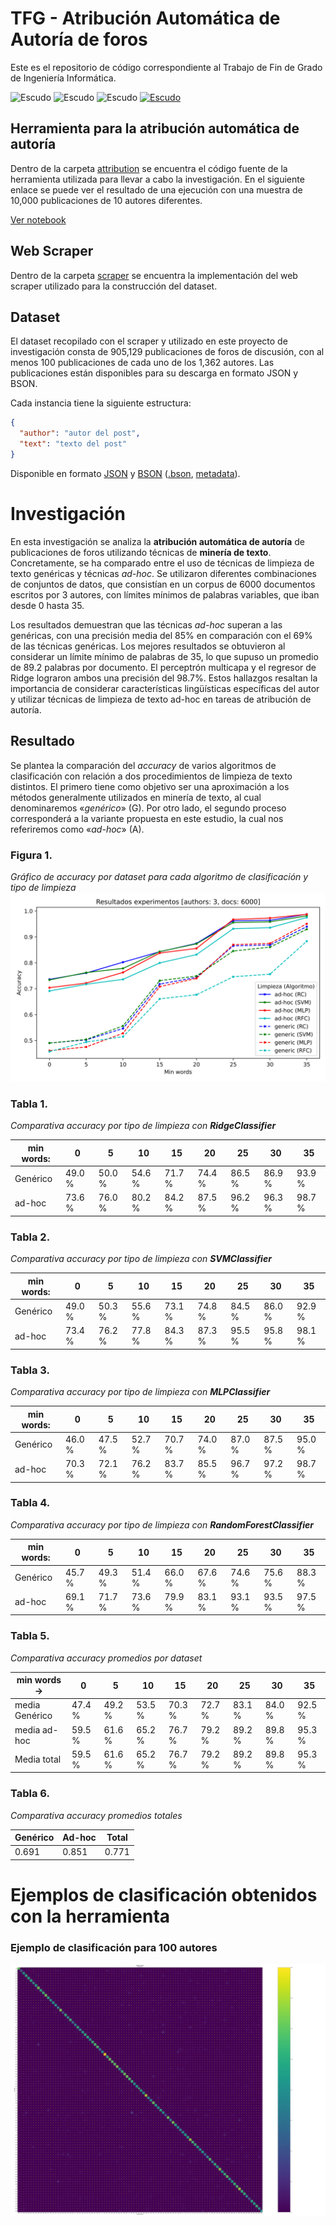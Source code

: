 # TFG - Atribución Automática de Autoría de foros

Este es el repositorio de código correspondiente al Trabajo de Fin de Grado de Ingeniería Informática.

![Escudo](https://img.shields.io/badge/status-in%20Development-red) ![Escudo](https://img.shields.io/github/languages/count/tikissmikiss/TFG-atribucion-automatica-de-autoria-de-foros) ![Escudo](https://img.shields.io/github/languages/top/tikissmikiss/TFG-atribucion-automatica-de-autoria-de-foros) <a href="https://creativecommons.org/licenses/by-nc-sa/4.0/">![Escudo](https://img.shields.io/badge/license-in%20CC%20BY--NC--SA%204.0-yellow)</a>

## Herramienta para la atribución automática de autoría

Dentro de la carpeta [attribution](./attribution) se encuentra el código fuente de la herramienta utilizada para llevar
a cabo la investigación. En el siguiente enlace se puede ver el resultado de una ejecución con una muestra de 10,000
publicaciones de 10 autores diferentes.

[Ver notebook](./Atribucion%20Autoria%20Foros.ipynb)

## Web Scraper

Dentro de la carpeta [scraper](./scraper) se encuentra la implementación del web scraper utilizado para la construcción
del dataset.

## Dataset

El dataset recopilado con el scraper y utilizado en este proyecto de investigación consta de 905,129 publicaciones de
foros de discusión, con al menos 100 publicaciones de cada uno de los 1,362 autores. Las publicaciones están disponibles
para su descarga en formato JSON y BSON.

Cada instancia tiene la siguiente estructura:

```json
{
  "author": "autor del post",
  "text": "texto del post"
}
```

Disponible en formato [JSON](https://mega.nz/file/SY5HkDIa#q8njIJ-5ptDLFbDLJ0YRwvVLZ3p5LigvGGxe2CD4ook)
y [BSON](https://mega.nz/folder/mJxlXLjS#lcTOFd35EK5rnnYFIPxiXg) ([.bson](https://mega.nz/file/GdpHQQgA#jcI0JpkRntCF4RQAfEuk_XG_IeNUGQ4P_xp-7ZlTTrk), [metadata](https://mega.nz/file/7EY2DQiZ#8E3Q584E1tm-loaY5rrr_XWDeM5P0DhzEjTTLwyZYG8)).

# Investigación

En esta investigación se analiza la **atribución automática de autoría** de publicaciones de foros utilizando técnicas
de **minería de texto**. Concretamente, se ha comparado entre el uso de técnicas de limpieza de texto genéricas y
técnicas _ad-hoc_. Se utilizaron diferentes combinaciones de conjuntos de datos, que consistían en un corpus de 6000
documentos escritos por 3 autores, con límites mínimos de palabras variables, que iban desde 0 hasta 35.

Los resultados demuestran que las técnicas _ad-hoc_ superan a las genéricas, con una precisión media del 85% en
comparación con el 69% de las técnicas genéricas. Los mejores resultados se obtuvieron al considerar un límite mínimo de
palabras de 35, lo que supuso un promedio de 89.2 palabras por documento. El perceptrón multicapa y el regresor de Ridge
lograron ambos una precisión del 98.7%. Estos hallazgos resaltan la importancia de considerar características
lingüísticas específicas del autor y utilizar técnicas de limpieza de texto ad-hoc en tareas de atribución de autoría.

## Resultado

Se plantea la comparación del _accuracy_ de varios algoritmos de clasificación con relación a dos procedimientos de
limpieza de texto distintos. El primero tiene como objetivo ser una aproximación a los métodos generalmente utilizados
en minería de texto, al cual denominaremos «_genérico_» (G). Por otro lado, el segundo proceso corresponderá a la
variante
propuesta en este estudio, la cual nos referiremos como «_ad-hoc_» (A).


 ### **Figura 1.**
_Gráfico de accuracy por dataset para cada algoritmo de clasificación y tipo de limpieza_
![Figura 1](./attribution/samples/230716122622_graphs_ngram_my_tech.svg)

 ### **Tabla 1.** 
_Comparativa accuracy por tipo de limpieza con **RidgeClassifier**_

| min words: | 0      | 5      | 10     | 15     | 20     | 25     | 30     | 35     |
|------------|--------|--------|--------|--------|--------|--------|--------|--------|
| Genérico   | 49.0 % | 50.0 % | 54.6 % | 71.7 % | 74.4 % | 86.5 % | 86.9 % | 93.9 % |
| ad-hoc     | 73.6 % | 76.0 % | 80.2 % | 84.2 % | 87.5 % | 96.2 % | 96.3 % | 98.7 % |

 ### **Tabla 2.** 
_Comparativa accuracy por tipo de limpieza con **SVMClassifier**_

| min words: | 0      | 5      | 10     | 15     | 20     | 25     | 30     | 35     |
|------------|--------|--------|--------|--------|--------|--------|--------|--------|
| Genérico   | 49.0 % | 50.3 % | 55.6 % | 73.1 % | 74.8 % | 84.5 % | 86.0 % | 92.9 % |
| ad-hoc     | 73.4 % | 76.2 % | 77.8 % | 84.3 % | 87.3 % | 95.5 % | 95.8 % | 98.1 % |

 ### **Tabla 3.** 
_Comparativa accuracy por tipo de limpieza con **MLPClassifier**_

| min words: | 0      | 5      | 10     | 15     | 20     | 25     | 30     | 35     |
|------------|--------|--------|--------|--------|--------|--------|--------|--------|
| Genérico   | 46.0 % | 47.5 % | 52.7 % | 70.7 % | 74.0 % | 87.0 % | 87.5 % | 95.0 % |
| ad-hoc     | 70.3 % | 72.1 % | 76.2 % | 83.7 % | 85.5 % | 96.7 % | 97.2 % | 98.7 % |

 ### **Tabla 4.** 
_Comparativa accuracy por tipo de limpieza con **RandomForestClassifier**_

| min words: | 0      | 5      | 10     | 15     | 20     | 25     | 30     | 35     |
|------------|--------|--------|--------|--------|--------|--------|--------|--------|
| Genérico   | 45.7 % | 49.3 % | 51.4 % | 66.0 % | 67.6 % | 74.6 % | 75.6 % | 88.3 % |
| ad-hoc     | 69.1 % | 71.7 % | 73.6 % | 79.9 % | 83.1 % | 93.1 % | 93.5 % | 97.5 % |


 ### **Tabla 5.** 
_Comparativa accuracy promedios por dataset_

| min words →    | 0      | 5      | 10     | 15     | 20     | 25     | 30     | 35     |
|----------------|--------|--------|--------|--------|--------|--------|--------|--------|
| media Genérico | 47.4 % | 49.2 % | 53.5 % | 70.3 % | 72.7 % | 83.1 % | 84.0 % | 92.5 % |
| media ad-hoc   | 59.5 % | 61.6 % | 65.2 % | 76.7 % | 79.2 % | 89.2 % | 89.8 % | 95.3 % |
| Media total    | 59.5 % | 61.6 % | 65.2 % | 76.7 % | 79.2 % | 89.2 % | 89.8 % | 95.3 % |

 ### **Tabla 6.** 
_Comparativa accuracy promedios totales_

| Genérico | Ad-hoc | Total |
|----------|--------|-------|
| 0.691    | 0.851  | 0.771 |


# Ejemplos de clasificación obtenidos con la herramienta
### Ejemplo de clasificación para 100 autores

![ejemplo matriz](./attribution/samples/230717212935_absolut_confusion_matrix.svg)

